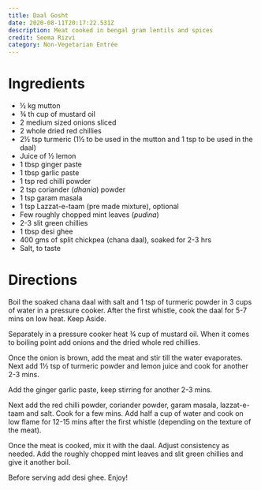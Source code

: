 ```yaml
---
title: Daal Gosht
date: 2020-08-11T20:17:22.531Z
description: Meat cooked in bengal gram lentils and spices
credit: Seema Rizvi
category: Non-Vegetarian Entrée
---
```

# Ingredients
* ½ kg mutton
* ¾ th cup of mustard oil
* 2 medium sized onions sliced
* 2 whole dried red chillies
* 2½ tsp turmeric (1½ to be used in the mutton and 1 tsp to be used in the daal)
* Juice of ½ lemon
* 1 tbsp ginger paste
* 1 tbsp garlic paste 
* 1 tsp red chilli powder
* 2 tsp coriander (_dhania_) powder
* 1 tsp garam masala
* 1 tsp Lazzat-e-taam (pre made mixture), optional
* Few roughly chopped mint leaves (_pudina_)
* 2-3 slit green chillies
* 1 tbsp desi ghee
* 400 gms of split chickpea (chana daal), soaked for 2-3 hrs
* Salt, to taste

# Directions 
Boil the soaked chana daal with salt and 1 tsp of turmeric powder in 3 cups of water in a pressure cooker. After the first whistle, cook the daal for 5-7 mins on low heat. Keep Aside.

Separately in a pressure cooker heat ¾ cup of mustard oil. When it comes to boiling point add onions and the dried whole red chillies.

Once the onion is brown, add the meat and stir till the water evaporates. Next add 1½ tsp of turmeric powder and lemon juice and cook for another 2-3 mins.

Add the ginger garlic paste, keep stirring for another 2-3 mins. 

Next add the red chilli powder, coriander powder, garam masala, lazzat-e-taam and salt. Cook for a few mins. Add half a cup of water and cook on low flame for 12-15 mins after the first whistle (depending on the texture of the meat).

Once the meat is cooked, mix it with the daal. Adjust consistency as needed. Add the roughly chopped mint leaves and slit green chillies and give it another boil.

Before serving add desi ghee. Enjoy!
